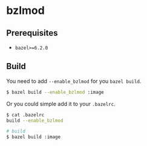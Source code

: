 # bzlmod

## Prerequisites

* `bazel>=6.2.0`

## Build

You need to add `--enable_bzlmod` for you `bazel build`.

```bash
$ bazel build --enable_bzlmod :image
```

Or you could simple add it to your `.bazelrc`.

```bash
$ cat .bazelrc
build --enable_bzlmod

# build
$ bazel build :image
```

